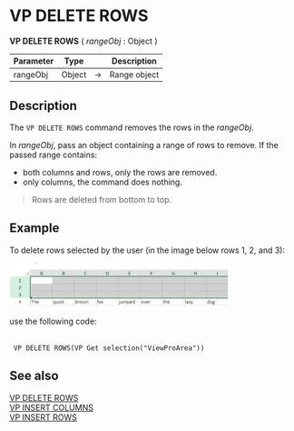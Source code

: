 # VP DELETE ROWS


**VP DELETE ROWS** ( *rangeObj* : Object )



|Parameter|Type| |Description|
|---|---|---|---|
|rangeObj| Object|->|Range object|

## Description

The `VP DELETE ROWS` command removes the rows  in the *rangeObj*.

In *rangeObj*, pass an object containing a range of rows  to remove. If the passed range contains:

* both columns and rows, only the rows  are removed.
* only columns, the command does nothing.

>Rows are deleted from bottom to top.

## Example  

To delete rows selected by the user (in the image below rows 1, 2, and 3):

![](../images/cmd_vpDeleteRows.PNG)

use the following code:

```4d

 VP DELETE ROWS(VP Get selection("ViewProArea"))
```

## See also

[VP DELETE ROWS](VP%20DELETE%20COLUMNS.md)<br/>
[VP INSERT COLUMNS](VP%20INSERT%20COLUMNS.md)<br/>
[VP INSERT ROWS](VP%20INSERT%20ROWS.md)